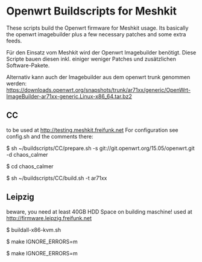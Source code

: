 Openwrt Buildscripts for Meshkit
=================================

These scripts build the Openwrt firmware for Meshkit usage. Its basically the openwrt
imagebuilder plus a few necessary patches and some extra feeds.

Für den Einsatz vom Meshkit wird der Openwrt Imagebuilder benötigt. Diese Scripte bauen diesen inkl. einiger weniger Patches und zusätzlichen Software-Pakete.

Alternativ kann auch der Imagebuilder aus dem openwrt trunk genommen werden:
https://downloads.openwrt.org/snapshots/trunk/ar71xx/generic/OpenWrt-ImageBuilder-ar71xx-generic.Linux-x86_64.tar.bz2

CC
-----

to be used at http://testing.meshkit.freifunk.net
For configuration see config.sh and the comments there:

$ sh ~/buildscripts/CC/prepare.sh -s git://git.openwrt.org/15.05/openwrt.git -d chaos_calmer

$ cd chaos_calmer

$ sh ~/buildscripts/CC/build.sh -t ar71xx

Leipzig
-------

beware, you need at least 40GB HDD Space on building maschine!
used at http://firmware.leipzig.freifunk.net

$ buildall-x86-kvm.sh

$ make IGNORE_ERRORS=m

$ make IGNORE_ERRORS=m














